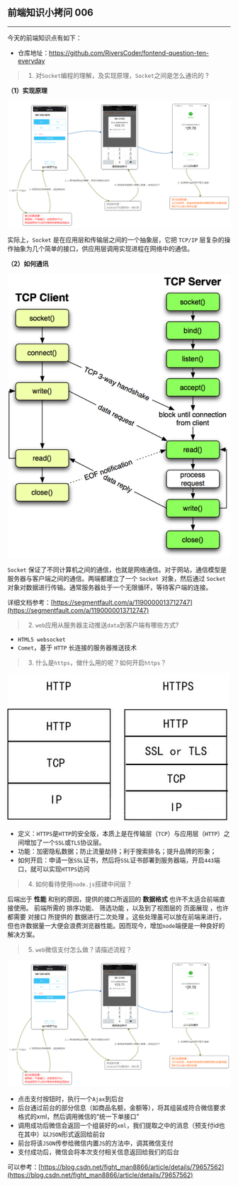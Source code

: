 ## 前端知识小拷问 006 
---
今天的前端知识点有如下：


* 仓库地址：https://github.com/RiversCoder/fontend-question-ten-everyday

> 1. 对`Socket`编程的理解，及实现原理，`Socket`之间是怎么通讯的 ?



**（1）实现原理**

![socket](/images/question_006_2.png)

实际上，`Socket` 是在应用层和传输层之间的一个抽象层，它把 `TCP/IP` 层复杂的操作抽象为几个简单的接口，供应用层调用实现进程在网络中的通信。

**（2）如何通讯**

![socket](/images/question_006_4.png)

`Socket` 保证了不同计算机之间的通信，也就是网络通信。对于网站，通信模型是服务器与客户端之间的通信。两端都建立了一个 `Socket `对象，然后通过 `Socket `对象对数据进行传输。通常服务器处于一个无限循环，等待客户端的连接。

详细文档参考：[https://segmentfault.com/a/1190000013712747](https://segmentfault.com/a/1190000013712747)


> 2. `web`应用从服务器主动推送`data`到客户端有哪些方式?

* `HTML5 websocket`
* `Comet`，基于 `HTTP` 长连接的服务器推送技术


> 3. 什么是`https`，做什么用的呢？如何开启`https`？

![https](/images/question_006_1.jpg)

* 定义：`HTTPS`是`HTTP`的安全版，本质上是在传输层（`TCP`）与应用层（`HTTP`）之间增加了一个`SSL`或`TLS`协议层。
* 功能：加密隐私数据；防止流量劫持；利于搜索排名；提升品牌的形象；
* 如何开启：申请一张`SSL`证书，然后将`SSL`证书部署到服务器端，开启`443`端口，就可以实现`HTTPS`访问

> 4. 如何看待使用`node.js`搭建中间层？

后端出于 **性能** 和别的原因，提供的接口所返回的 **数据格式** 也许不太适合前端直接使用。
前端所需的 排序功能、 筛选功能 ，以及到了视图层的 页面展现 ，也许都需要 对接口 所提供的 数据进行二次处理 。这些处理虽可以放在前端来进行，但也许数据量一大便会浪费浏览器性能。因而现今，增加`node`端便是一种良好的解决方案。


> 5. `web`微信支付怎么做？请描述流程？

![微信支付](/images/question_006_2.png)

* 点击支付按钮时，执行一个`Ajax`到后台
* 后台通过前台的部分信息（如商品名额，金额等），将其组装成符合微信要求格式的xml，然后调用微信的“统一下单接口”
* 调用成功后微信会返回一个组装好的`xml`，我们提取之中的消息（预支付id也在其中）以`JSON`形式返回给前台
* 前台将该`JSON`传参给微信内置`JS`的方法中，调其微信支付
* 支付成功后，微信会将本次支付相关信息返回给我们的后台

可以参考：[https://blog.csdn.net/fight_man8866/article/details/79657562](https://blog.csdn.net/fight_man8866/article/details/79657562)